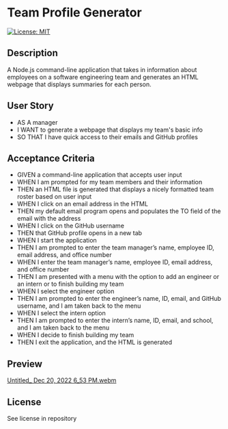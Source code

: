 # Team Profile Generator

[![License: MIT](https://img.shields.io/badge/License-MIT-yellow.svg)](https://opensource.org/licenses/MIT)

## Description 

A Node.js command-line application that takes in information about employees on a software engineering team and generates an HTML webpage that displays summaries for each person.

## User Story 

- AS A manager
- I WANT to generate a webpage that displays my team's basic info
- SO THAT I have quick access to their emails and GitHub profiles

## Acceptance Criteria

- GIVEN a command-line application that accepts user input
- WHEN I am prompted for my team members and their information
- THEN an HTML file is generated that displays a nicely formatted team roster based on user input
- WHEN I click on an email address in the HTML
- THEN my default email program opens and populates the TO field of the email with the address
- WHEN I click on the GitHub username
- THEN that GitHub profile opens in a new tab
- WHEN I start the application
- THEN I am prompted to enter the team manager’s name, employee ID, email address, and office number
- WHEN I enter the team manager’s name, employee ID, email address, and office number
- THEN I am presented with a menu with the option to add an engineer or an intern or to finish building my team
- WHEN I select the engineer option
- THEN I am prompted to enter the engineer’s name, ID, email, and GitHub username, and I am taken back to the menu
- WHEN I select the intern option
- THEN I am prompted to enter the intern’s name, ID, email, and school, and I am taken back to the menu
- WHEN I decide to finish building my team
- THEN I exit the application, and the HTML is generated

## Preview

[Untitled_ Dec 20, 2022 6_53 PM.webm](https://user-images.githubusercontent.com/113260005/208796678-1da880e1-b750-4938-a044-71d5a8c44e71.webm)

## License

See license in repository